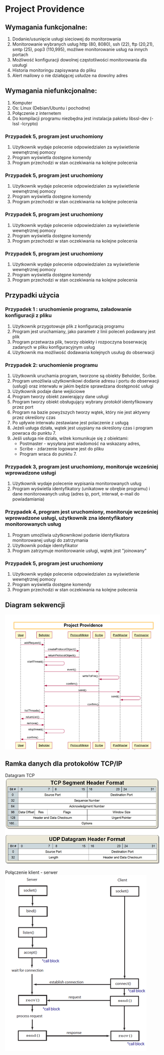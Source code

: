 # Project Providence

## Wymagania funkcjonalne:

1. Dodanie/usunięcie usługi sieciowej do monitorowania
2. Monitorowanie wybranych usług http (80, 8080), ssh (22), ftp (20,21), smtp (25), pop3 (110,995), możliwe monitorowanie usług na innych portach
3. Możliwość konfiguracji dowolnej częstotliwości monitorowania dla usuługi
4. Historia monitoringu zapisywana do pliku
5. Alert mailowy o nie działającej usłudze na dowolny adres


## Wymagania niefunkcjonalne:
1. Komputer
2. Os: Linux (Debian/Ubuntu i pochodne)
3. Połączenie z internetem
4. Do kompilacji programu niezbędna jest instalacja pakietu libssl-dev (-lssl -lcrypto)

### Przypadek 5, program jest uruchomiony
1. Użytkownik wydaje polecenie odpowiedzialen za wyświetlenie wewnętrznej pomocy
2. Program wyświetla dostępne komendy
3. Program przechodzi w stan oczekiwania na kolejne polecenia

### Przypadek 5, program jest uruchomiony
1. Użytkownik wydaje polecenie odpowiedzialen za wyświetlenie wewnętrznej pomocy
2. Program wyświetla dostępne komendy
3. Program przechodzi w stan oczekiwania na kolejne polecenia

### Przypadek 5, program jest uruchomiony
1. Użytkownik wydaje polecenie odpowiedzialen za wyświetlenie wewnętrznej pomocy
2. Program wyświetla dostępne komendy
3. Program przechodzi w stan oczekiwania na kolejne polecenia

### Przypadek 5, program jest uruchomiony
1. Użytkownik wydaje polecenie odpowiedzialen za wyświetlenie wewnętrznej pomocy
2. Program wyświetla dostępne komendy
3. Program przechodzi w stan oczekiwania na kolejne polecenia

## Przypadki użycia

### Przypadek 1 : uruchomienie programu, załadowanie konfiguracji z pliku
1. Użytkownik przygotowuje plik z konfiguracją programu
2. Program jest uruchamiany, jako parametr z linii poleceń podawany jest plik
3. Program przetwarza plik, tworzy obiekty i rozpoczyna boserwację zadanych w pliku konfiguracyjnym usług
4. Użytkownik ma możliwość dodawania kolejnych usuług do obserwacji

### Przypadek 2: uruchomienie programu

1. Użytkownik uruchamia program, tworzone są obiekty Beholder, Scribe.
2. Program umożliwia użytkownikowi dodanie adresu i portu do obserwacji (usługi) oraz interwału w jakim będzie sprawdzana dostępność usługi
3. Użytkownik podaje dane wejściowe
4. Program tworzy obiekt zawierający dane usługi
5. Program tworzy obiekt obsługujący wybrany protokół identyfikowany przez port
6. Program na bazie powyższych tworzy wątek, który nie jest aktywny przez określony czas
7. Po upływie interwału zestawiane jest polaczenie z usługą
8. Jeżeli usługa działa, wątek jest usypiany na określony czas i program powraca do punktu 7.
9. Jeśli usługa nie działa, wštek komunikuje się z obiektami:
      * Postmaster - wysyłana jest wiadomość na wskazany adres,
      * Scribe - zdarzenie logowane jest do pliku
      * Program wraca do punktu 7.

### Przypadek 3, program jest uruchomiony,  monitoruje wcześniej wprowadzone usługi

1. Użytkownik wydaje polecenie wypisania monitorowanych usług
2. Program wyświetla identyfikatory (unikatowe w obrębie programu) i dane monitorowanych usług (adres ip, port, interwał, e-mail do powiadamiania)

### Przypadek 4, program jest uruchomiony, monitoruje wcześniej wprowadzone usługi, użytkownik zna identyfikatory monitorowanych usług
1. Program umożliwia użytkownikowi podanie identyfikatora monitorowanej usługi do zatrzymania
2. Użytkownik podaje identyfikator
3. Program zatrzymuje monitorowanie usługi, wątek jest "joinowany"

### Przypadek 5, program jest uruchomiony
1. Użytkownik wydaje polecenie odpowiedzialen za wyświetlenie wewnętrznej pomocy
2. Program wyświetla dostępne komendy
3. Program przechodzi w stan oczekiwania na kolejne polecenia

## Diagram sekwencji

![diagram sekwencji projek providence](https://github.com/duzypit/pprovidence/blob/master/docs/project_providence_seq_diag.png?raw=true)

## Ramka danych dla protokołów TCP/IP

Datagram TCP
![datagram TCP](https://github.com/duzypit/pprovidence/blob/master/docs/tcp_udp_headers.jpg?raw=true)

Połączenie klient - serwer
![klient - serwer](https://github.com/duzypit/pprovidence/blob/master/docs/TCP_IP_socket_diagram.png?raw=true)
